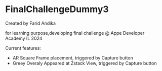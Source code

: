 # FinalChallengeDummy3
Created by Farid Andika

for learning purpose,developing final challenge @ Appe Developer Academy IL 2024

Current features:
- AR Square Frame placement, triggered by Capture button
- Greey Overaly Appeared at Zstack View, triggered by Capture button
